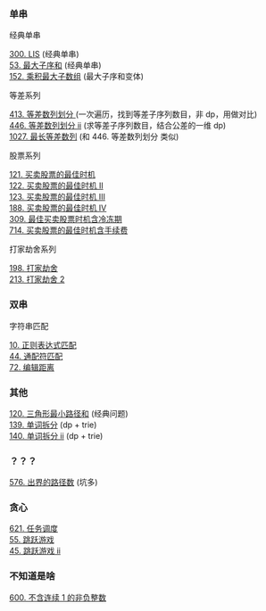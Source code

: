 ### 单串

经典单串

<div class="outerlink">
<a href="../_leetcode/300_longest_increasing_subsequence.html">300. LIS</a> (经典单串) <br>
<a href="../_leetcode/53_maximum_subarray.html">53. 最大子序和</a> (经典单串) <br>
<a href="../_leetcode/152_maximum_product_subarray.html">152. 乘积最大子数组</a> (最大子序和变体) <br>
</div>

等差系列

<div class="outerlink">
<a href="../_leetcode/413.html">413. 等差数列划分 </a> (一次遍历，找到等差子序列数目，非 dp，用做对比) </br>
<a href="../_leetcode/446.html">446. 等差数列划分 ii</a> (求等差子序列数目，结合公差的一维 dp) </br>
<a href="../_leetcode/1027.html">1027. 最长等差数列</a> (和 446. 等差数列划分 类似) </br>
</div>

股票系列

<div class="outerlink">
<a href="../_leetcode/121_best_time_to_sell_stock.html">121. 买卖股票的最佳时机</a><br>
<a href="../_leetcode/122_best_time_to_sell_stock_ii.html">122. 买卖股票的最佳时机 II</a><br>
<a href="../_leetcode/123_best_time_to_sell_stock_iii.html">123. 买卖股票的最佳时机 III</a><br>
<a href="../_leetcode/188_best_time_to_sell_stock_iv.html">188. 买卖股票的最佳时机 IV</a><br>
<a href="../_leetcode/309_best_time_to_buy_and_sell_stock_with_cooldown.html">309. 最佳买卖股票时机含冷冻期</a><br>
<a href="../_leetcode/714_best_time_to_buy_and_sell_stock_with_transaction_fee.html">714. 买卖股票的最佳时机含手续费</a><br>
</div>

打家劫舍系列

<div class="outerlink">
<a href="../_leetcode/198.md">198. 打家劫舍</a> <br>
<a href="../_leetcode/213.md">213. 打家劫舍 2</a> <br>
</div>

### 双串

字符串匹配

<div class="outerlink">
<a href="../_leetcode/10_regular_exp_matching.html">10. 正则表达式匹配</a><br>
<a href="../_leetcode/44_wildcard_matching.html">44. 通配符匹配</a><br>
<a href="../_leetcode/72_edit_distance.html">72. 编辑距离</a><br>
</div>

### 其他

<div class="outerlink">
<a href="../_leetcode/120_triangle.html">120. 三角形最小路径和</a> (经典问题)<br>
<a href="../_leetcode/139/">139. 单词拆分</a> (dp + trie) <br>
<a href="../_leetcode/140/">140. 单词拆分 ii</a> (dp + trie) <br>
</div>

### ？？？

<div class="outerlink">
<a href="../_leetcode/576.html">576. 出界的路径数</a> (坑多)<br>
</div>

### 贪心

<a href="../_leetcode/621.html">621. 任务调度</a> <br>
<a href="../_leetcode/55/">55. 跳跃游戏</a> <br>
<a href="../_leetcode/45/">45. 跳跃游戏 ii</a> <br>

### 不知道是啥

<a href="../_leetcode/600.html">600. 不含连续 1 的非负整数</a> <br>
